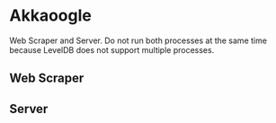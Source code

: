 # Akkaoogle

Web Scraper and Server. Do not run both processes at the same time because LevelDB does not support multiple processes.

## Web Scraper

## Server